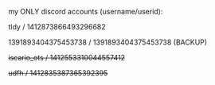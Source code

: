 my ONLY discord accounts (username/userid):

tldy / 1412873866493296682

1391893404375453738 / 1391893404375453738 (BACKUP)

~~iscario_ots / 1412553310044557412~~

~~udfh / 1412835387365392395~~
